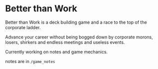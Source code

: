 # Better than Work

Better than Work is a deck building game and a race to the top of the corporate ladder. 

Advance your career without being bogged down by corporate morons, losers, shirkers and endless meetings and useless events. 

Currently working on notes and game mechanics. 

notes are in `/game_notes`

